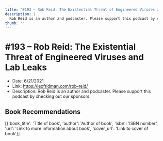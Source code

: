 ```yaml
---
title: "#193 – Rob Reid: The Existential Threat of Engineered Viruses and Lab Leaks"
description: |
  Rob Reid is an author and podcaster. Please support this podcast by checking out our sponsors:"
thumb: ""
---
```


# #193 – Rob Reid: The Existential Threat of Engineered Viruses and Lab Leaks

  - Date: 6/21/2021
  - Link: https://lexfridman.com/rob-reid/
  - Description: Rob Reid is an author and podcaster. Please support this podcast by checking out our sponsors:

## Book Recommendations

[{'book_title': 'Title of book', 'author': 'Author of book', 'isbn': 'ISBN number', 'url': 'Link to more information about book', 'cover_url': 'Link to cover of book'}]